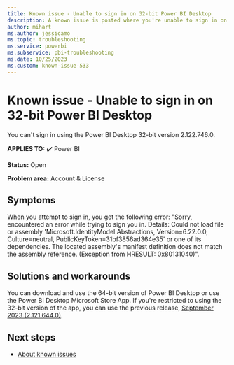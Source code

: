 ```yaml
---
title: Known issue - Unable to sign in on 32-bit Power BI Desktop
description: A known issue is posted where you're unable to sign in on 32-bit Power BI Desktop
author: mihart
ms.author: jessicamo
ms.topic: troubleshooting
ms.service: powerbi
ms.subservice: pbi-troubleshooting
ms.date: 10/25/2023
ms.custom: known-issue-533
---
```


# Known issue - Unable to sign in on 32-bit Power BI Desktop

You can't sign in using the Power BI Desktop 32-bit version 2.122.746.0.

**APPLIES TO:** ✔️ Power BI

**Status:** Open

**Problem area:** Account & License

## Symptoms

When you attempt to sign in, you get the following error: "Sorry, encountered an error while trying to sign you in. Details: Could not load file or assembly 'Microsoft.IdentityModel.Abstractions, Version=6.22.0.0, Culture=neutral, PublicKeyToken=31bf3856ad364e35' or one of its dependencies. The located assembly's manifest definition does not match the assembly reference. (Exception from HRESULT: 0x80131040)".

## Solutions and workarounds

You can download and use the 64-bit version of Power BI Desktop or use the Power BI Desktop Microsoft Store App. If you're restricted to using the 32-bit version of the app, you can use the previous release, [September 2023 (2.121.644.0)](/power-bi/fundamentals/desktop-latest-update-archive?tabs=powerbi-desktop#september-2023-update-21216440).

## Next steps

- [About known issues](/power-bi/troubleshoot/known-issues/power-bi-known-issues)
